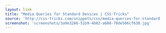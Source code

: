 ```yaml
---
layout: link
title: "Media Queries for Standard Devices | CSS-Tricks"
source: 'http://css-tricks.com/snippets/css/media-queries-for-standard-devices/'
screenshot: 'screenshots/3a9e3266-51b9-4b02-a608-70de506cf638.jpg'
---
```


